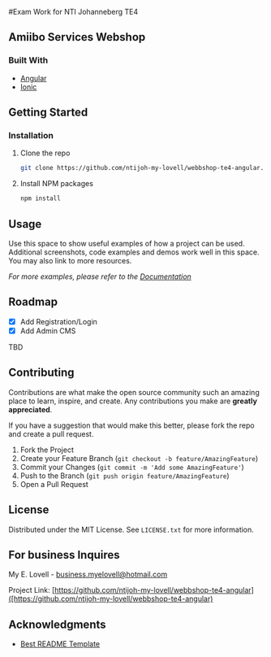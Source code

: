 #Exam Work for NTI Johanneberg TE4




<!-- ABOUT THE PROJECT -->
## Amiibo Services Webshop


### Built With
* [Angular](https://angular.io/)
* [Ionic](https://ionicframework.com//)

<!-- GETTING STARTED -->
## Getting Started

### Installation


1. Clone the repo
   ```sh
   git clone https://github.com/ntijoh-my-lovell/webbshop-te4-angular.git
   ```
2. Install NPM packages
   ```sh
   npm install
   ```


<!-- USAGE EXAMPLES -->
## Usage

Use this space to show useful examples of how a project can be used. Additional screenshots, code examples and demos work well in this space. You may also link to more resources.

_For more examples, please refer to the [Documentation](https://example.com)_


<!-- ROADMAP -->
## Roadmap

- [x] Add Registration/Login
- [x] Add Admin CMS

TBD


<!-- CONTRIBUTING -->
## Contributing

Contributions are what make the open source community such an amazing place to learn, inspire, and create. Any contributions you make are **greatly appreciated**.

If you have a suggestion that would make this better, please fork the repo and create a pull request.

1. Fork the Project
2. Create your Feature Branch (`git checkout -b feature/AmazingFeature`)
3. Commit your Changes (`git commit -m 'Add some AmazingFeature'`)
4. Push to the Branch (`git push origin feature/AmazingFeature`)
5. Open a Pull Request



<!-- LICENSE -->
## License

Distributed under the MIT License. See `LICENSE.txt` for more information.



<!-- CONTACT -->
## For business Inquires 

My E. Lovell - business.myelovell@hotmail.com

Project Link: [https://github.com/ntijoh-my-lovell/webbshop-te4-angular]([https://github.com/ntijoh-my-lovell/webbshop-te4-angular)



<!-- ACKNOWLEDGMENTS -->
## Acknowledgments
* [Best README Template](https://github.com/othneildrew/Best-README-Template/blob/master/README.md)


